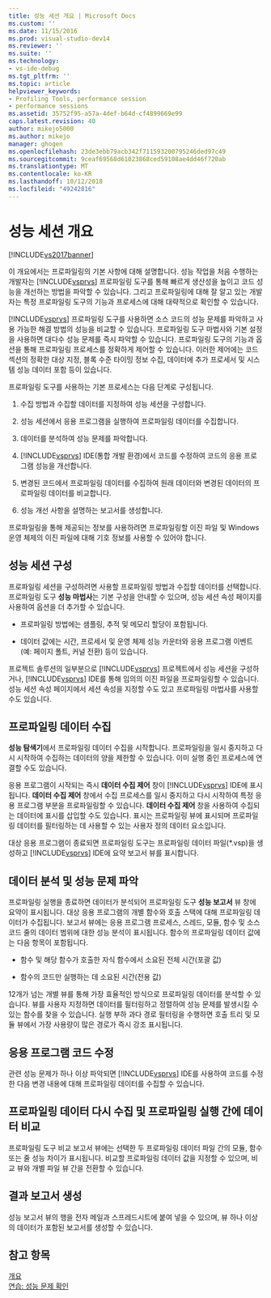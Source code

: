 ```yaml
---
title: 성능 세션 개요 | Microsoft Docs
ms.custom: ''
ms.date: 11/15/2016
ms.prod: visual-studio-dev14
ms.reviewer: ''
ms.suite: ''
ms.technology:
- vs-ide-debug
ms.tgt_pltfrm: ''
ms.topic: article
helpviewer_keywords:
- Profiling Tools, performance session
- performance sessions
ms.assetid: 35752f95-a57a-4def-b64d-cf4899669e99
caps.latest.revision: 40
author: mikejo5000
ms.author: mikejo
manager: ghogen
ms.openlocfilehash: 23de3ebb79acb342f711593200795246ded97c49
ms.sourcegitcommit: 9ceaf69568d61023868ced59108ae4dd46f720ab
ms.translationtype: MT
ms.contentlocale: ko-KR
ms.lasthandoff: 10/12/2018
ms.locfileid: "49242816"
---
```

# <a name="performance-session-overview"></a>성능 세션 개요
[!INCLUDE[vs2017banner](../includes/vs2017banner.md)]

이 개요에서는 프로파일링의 기본 사항에 대해 설명합니다. 성능 작업을 처음 수행하는 개발자는 [!INCLUDE[vsprvs](../includes/vsprvs-md.md)] 프로파일링 도구를 통해 빠르게 생산성을 높이고 코드 성능을 개선하는 방법을 파악할 수 있습니다. 그리고 프로파일링에 대해 잘 알고 있는 개발자는 특정 프로파일링 도구의 기능과 프로세스에 대해 대략적으로 확인할 수 있습니다.  
  
 [!INCLUDE[vsprvs](../includes/vsprvs-md.md)] 프로파일링 도구를 사용하면 소스 코드의 성능 문제를 파악하고 사용 가능한 해결 방법의 성능을 비교할 수 있습니다. 프로파일링 도구 마법사와 기본 설정을 사용하면 대다수 성능 문제를 즉시 파악할 수 있습니다. 프로파일링 도구의 기능과 옵션을 통해 프로파일링 프로세스를 정확하게 제어할 수 있습니다. 이러한 제어에는 코드 섹션의 정확한 대상 지정, 블록 수준 타이밍 정보 수집, 데이터에 추가 프로세서 및 시스템 성능 데이터 포함 등이 있습니다.  
  
 프로파일링 도구를 사용하는 기본 프로세스는 다음 단계로 구성됩니다.  
  
1.  수집 방법과 수집할 데이터를 지정하여 성능 세션을 구성합니다.  
  
2.  성능 세션에서 응용 프로그램을 실행하여 프로파일링 데이터를 수집합니다.  
  
3.  데이터를 분석하여 성능 문제를 파악합니다.  
  
4.  [!INCLUDE[vsprvs](../includes/vsprvs-md.md)] IDE(통합 개발 환경)에서 코드를 수정하여 코드의 응용 프로그램 성능을 개선합니다.  
  
5.  변경된 코드에서 프로파일링 데이터를 수집하여 원래 데이터와 변경된 데이터의 프로파일링 데이터를 비교합니다.  
  
6.  성능 개선 사항을 설명하는 보고서를 생성합니다.  
  
 프로파일링을 통해 제공되는 정보를 사용하려면 프로파일링할 이진 파일 및 Windows 운영 체제의 이진 파일에 대해 기호 정보를 사용할 수 있어야 합니다.  
  
## <a name="configure-the-performance-session"></a>성능 세션 구성  
 프로파일링 세션을 구성하려면 사용할 프로파일링 방법과 수집할 데이터를 선택합니다. 프로파일링 도구 **성능 마법사**는 기본 구성을 안내할 수 있으며, 성능 세션 속성 페이지를 사용하여 옵션을 더 추가할 수 있습니다.  
  
-   프로파일링 방법에는 샘플링, 추적 및 메모리 할당이 포함됩니다.  
  
-   데이터 값에는 시간, 프로세서 및 운영 체제 성능 카운터와 응용 프로그램 이벤트(예: 페이지 폴트, 커널 전환) 등이 있습니다.  
  
 프로젝트 솔루션의 일부분으로 [!INCLUDE[vsprvs](../includes/vsprvs-md.md)] 프로젝트에서 성능 세션을 구성하거나, [!INCLUDE[vsprvs](../includes/vsprvs-md.md)] IDE를 통해 임의의 이진 파일을 프로파일링할 수 있습니다. 성능 세션 속성 페이지에서 세션 속성을 지정할 수도 있고 프로파일링 마법사를 사용할 수도 있습니다.  
  
## <a name="collect-profiling-data"></a>프로파일링 데이터 수집  
 **성능 탐색기**에서 프로파일링 데이터 수집을 시작합니다. 프로파일링을 일시 중지하고 다시 시작하여 수집하는 데이터의 양을 제한할 수 있습니다. 이미 실행 중인 프로세스에 연결할 수도 있습니다.  
  
 응용 프로그램이 시작되는 즉시 **데이터 수집 제어** 창이 [!INCLUDE[vsprvs](../includes/vsprvs-md.md)] IDE에 표시됩니다. **데이터 수집 제어** 창에서 수집 프로세스를 일시 중지하고 다시 시작하여 특정 응용 프로그램 부분을 프로파일링할 수 있습니다. **데이터 수집 제어** 창을 사용하여 수집되는 데이터에 표시를 삽입할 수도 있습니다. 표시는 프로파일링 뷰에 표시되며 프로파일링 데이터를 필터링하는 데 사용할 수 있는 사용자 정의 데이터 요소입니다.  
  
 대상 응용 프로그램이 종료되면 프로파일링 도구는 프로파일링 데이터 파일(*.vsp)을 생성하고 [!INCLUDE[vsprvs](../includes/vsprvs-md.md)] IDE에 요약 보고서 뷰를 표시합니다.  
  
## <a name="analyze-the-data-and-identify-performance-issues"></a>데이터 분석 및 성능 문제 파악  
 프로파일링 실행을 종료하면 데이터가 분석되어 프로파일링 도구 **성능 보고서** 뷰 창에 요약이 표시됩니다. 대상 응용 프로그램의 개별 함수와 호출 스택에 대해 프로파일링 데이터가 수집됩니다. 보고서 뷰에는 응용 프로그램 프로세스, 스레드, 모듈, 함수 및 소스 코드 줄의 데이터 범위에 대한 성능 분석이 표시됩니다. 함수의 프로파일링 데이터 값에는 다음 항목이 포함됩니다.  
  
-   함수 및 해당 함수가 호출한 자식 함수에서 소요된 전체 시간(포괄 값)  
  
-   함수의 코드만 실행하는 데 소요된 시간(전용 값)  
  
 12개가 넘는 개별 뷰를 통해 가장 효율적인 방식으로 프로파일링 데이터를 분석할 수 있습니다. 뷰를 사용자 지정하면 데이터를 필터링하고 정렬하여 성능 문제를 발생시킬 수 있는 함수를 찾을 수 있습니다. 실행 부하 과다 경로 필터링을 수행하면 호출 트리 및 모듈 뷰에서 가장 사용량이 많은 경로가 즉시 강조 표시됩니다.  
  
## <a name="modify-the-application-code"></a>응용 프로그램 코드 수정  
 관련 성능 문제가 하나 이상 파악되면 [!INCLUDE[vsprvs](../includes/vsprvs-md.md)] IDE를 사용하여 코드를 수정한 다음 변경 내용에 대해 프로파일링 데이터를 수집할 수 있습니다.  
  
## <a name="collect-profiling-data-again-and-compare-the-data-between-the-profiling-runs"></a>프로파일링 데이터 다시 수집 및 프로파일링 실행 간에 데이터 비교  
 프로파일링 도구 비교 보고서 뷰에는 선택한 두 프로파일링 데이터 파일 간의 모듈, 함수 또는 줄 성능 차이가 표시됩니다. 비교할 프로파일링 데이터 값을 지정할 수 있으며, 비교 뷰와 개별 파일 뷰 간을 전환할 수 있습니다.  
  
## <a name="generate-a-report-of-the-results"></a>결과 보고서 생성  
 성능 보고서 뷰의 행을 전자 메일과 스프레드시트에 붙여 넣을 수 있으며, 뷰 하나 이상의 데이터가 포함된 보고서를 생성할 수 있습니다.  
  
## <a name="see-also"></a>참고 항목  
 [개요](../profiling/overviews-performance-tools.md)   
 [연습: 성능 문제 확인](../profiling/walkthrough-identifying-performance-problems.md)



